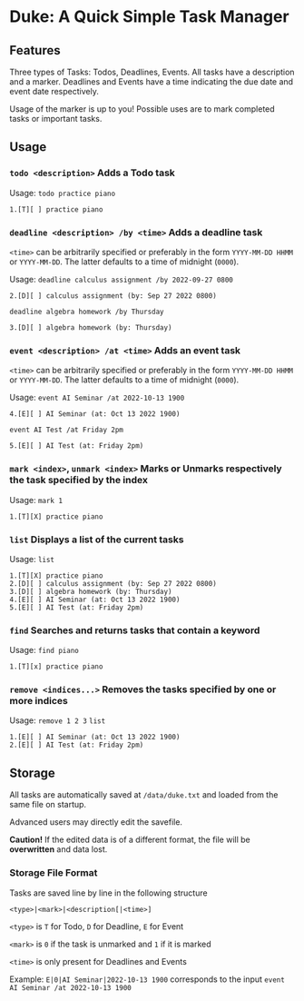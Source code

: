 # Duke: A Quick Simple Task Manager

## Features

Three types of Tasks: Todos, Deadlines, Events.
All tasks have a description and a marker.
Deadlines and Events have a time indicating the due date and event date respectively.

Usage of the marker is up to you!
Possible uses are to mark completed tasks or important tasks.

## Usage

### `todo <description>` Adds a Todo task

Usage:
`todo practice piano`


```
1.[T][ ] practice piano
```

### `deadline <description> /by <time>` Adds a deadline task
`<time>` can be arbitrarily specified or preferably
in the form `YYYY-MM-DD HHMM` or `YYYY-MM-DD`.
The latter defaults to a time of midnight (`0000`).


Usage:
`deadline calculus assignment /by 2022-09-27 0800`

```
2.[D][ ] calculus assignment (by: Sep 27 2022 0800)
```

`deadline algebra homework /by Thursday`

```
3.[D][ ] algebra homework (by: Thursday)
```

### `event <description> /at <time>` Adds an event task
`<time>` can be arbitrarily specified or preferably 
in the form `YYYY-MM-DD HHMM` or `YYYY-MM-DD`.
The latter defaults to a time of midnight (`0000`).



Usage:
`event AI Seminar /at 2022-10-13 1900`

```
4.[E][ ] AI Seminar (at: Oct 13 2022 1900)
```

`event AI Test /at Friday 2pm`

```
5.[E][ ] AI Test (at: Friday 2pm)
```

### `mark <index>`, `unmark <index>` Marks or Unmarks respectively the task specified by the index

Usage:
`mark 1`

```
1.[T][X] practice piano
```

### `list` Displays a list of the current tasks

Usage:
`list`

```
1.[T][X] practice piano
2.[D][ ] calculus assignment (by: Sep 27 2022 0800)
3.[D][ ] algebra homework (by: Thursday)
4.[E][ ] AI Seminar (at: Oct 13 2022 1900)
5.[E][ ] AI Test (at: Friday 2pm)
```

### `find` Searches and returns tasks that contain a keyword

Usage:
`find piano`

```
1.[T][x] practice piano
```

### `remove <indices...>` Removes the tasks specified by one or more indices

Usage:
`remove 1 2 3`
`list`

```
1.[E][ ] AI Seminar (at: Oct 13 2022 1900)
2.[E][ ] AI Test (at: Friday 2pm)
```

## Storage
All tasks are automatically saved at `/data/duke.txt` and loaded from the same file on startup.

Advanced users may directly edit the savefile.

**Caution!** If the edited data is of a different format, the file will be **overwritten** and data lost.

### Storage File Format
Tasks are saved line by line in the following structure

`<type>|<mark>|<description[|<time>]`

`<type>` is `T` for Todo, `D` for Deadline, `E` for Event

`<mark>` is `0` if the task is unmarked and `1` if it is marked

`<time>` is only present for Deadlines and Events

Example: `E|0|AI Seminar|2022-10-13 1900`
corresponds to the input `event AI Seminar /at 2022-10-13 1900`